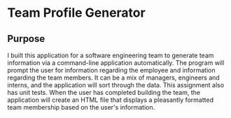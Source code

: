 # Team Profile Generator

## Purpose

I built this application for a software engineering team to generate team information via a command-line application automatically.  The program will prompt the user for information regarding the employee and information regarding the team members.  It can be a mix of managers, engineers and interns, and the application will sort through the data. This assignment also has unit tests. When the user has completed building the team, the application will create an HTML file that displays a pleasantly formatted team membership based on the user's information.